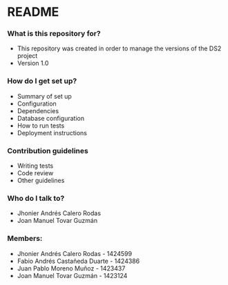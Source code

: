 # README #

### What is this repository for? ###

* This repository was created in order to manage the versions of the DS2 project
* Version 1.0

### How do I get set up? ###

* Summary of set up
* Configuration
* Dependencies
* Database configuration
* How to run tests
* Deployment instructions

### Contribution guidelines ###

* Writing tests
* Code review
* Other guidelines

### Who do I talk to? ###

* Jhonier Andrés Calero Rodas
* Joan Manuel Tovar Guzmán

### Members: ###
* Jhonier Andrés Calero Rodas - 1424599
* Fabio Andrés Castañeda Duarte - 1424386
* Juan Pablo Moreno Muñoz - 1423437
* Joan Manuel Tovar Guzmán - 1423124